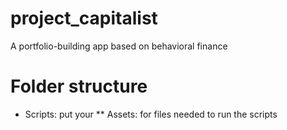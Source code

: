 # project_capitalist
A portfolio-building app based on behavioral finance

# Folder structure
* Scripts: put your 
** Assets: for files needed to run the scripts
